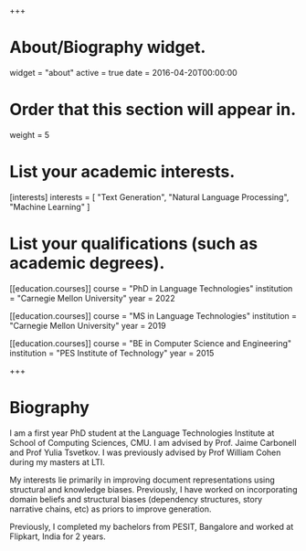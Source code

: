 +++
# About/Biography widget.
widget = "about"
active = true
date = 2016-04-20T00:00:00

# Order that this section will appear in.
weight = 5

# List your academic interests.
[interests]
  interests = [
    "Text Generation",
    "Natural Language Processing",
    "Machine Learning"
  ]

# List your qualifications (such as academic degrees).
[[education.courses]]
  course = "PhD in Language Technologies"
  institution = "Carnegie Mellon University"
  year = 2022

[[education.courses]]
  course = "MS in Language Technologies"
  institution = "Carnegie Mellon University"
  year = 2019

[[education.courses]]
  course = "BE in Computer Science and Engineering"
  institution = "PES Institute of Technology"
  year = 2015

 
+++

# Biography

I am a first year PhD student at the Language Technologies Institute at School of Computing Sciences, CMU. I am advised by Prof. Jaime Carbonell and Prof Yulia Tsvetkov. I was previously advised by Prof William Cohen during my masters at LTI.

My interests lie primarily in improving document representations using structural and knowledge biases. Previously, I have worked on incorporating domain beliefs and structural biases (dependency structures, story narrative chains, etc) as priors to improve generation.

Previously, I completed my bachelors from PESIT, Bangalore and worked at Flipkart, India for 2 years.
